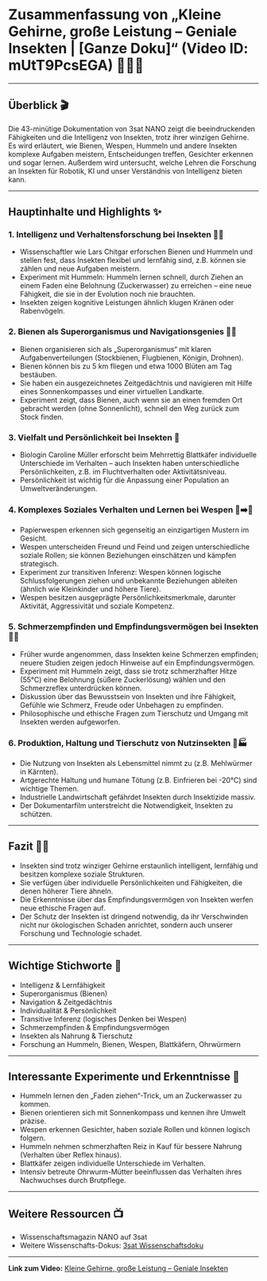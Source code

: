 # Zusammenfassung von „Kleine Gehirne, große Leistung – Geniale Insekten | [Ganze Doku]“ (Video ID: mUtT9PcsEGA) 🧠🐝🦗

---

## Überblick 🎬
Die 43-minütige Dokumentation von 3sat NANO zeigt die beeindruckenden Fähigkeiten und die Intelligenz von Insekten, trotz ihrer winzigen Gehirne. Es wird erläutert, wie Bienen, Wespen, Hummeln und andere Insekten komplexe Aufgaben meistern, Entscheidungen treffen, Gesichter erkennen und sogar lernen. Außerdem wird untersucht, welche Lehren die Forschung an Insekten für Robotik, KI und unser Verständnis von Intelligenz bieten kann.

---

## Hauptinhalte und Highlights ✨

### 1. Intelligenz und Verhaltensforschung bei Insekten 🐝🐝
- Wissenschaftler wie Lars Chitgar erforschen Bienen und Hummeln und stellen fest, dass Insekten flexibel und lernfähig sind, z.B. können sie zählen und neue Aufgaben meistern.
- Experiment mit Hummeln: Hummeln lernen schnell, durch Ziehen an einem Faden eine Belohnung (Zuckerwasser) zu erreichen – eine neue Fähigkeit, die sie in der Evolution noch nie brauchten.
- Insekten zeigen kognitive Leistungen ähnlich klugen Kränen oder Rabenvögeln.

### 2. Bienen als Superorganismus und Navigationsgenies 🐝🌞
- Bienen organisieren sich als „Superorganismus“ mit klaren Aufgabenverteilungen (Stockbienen, Flugbienen, Königin, Drohnen).
- Bienen können bis zu 5 km fliegen und etwa 1000 Blüten am Tag bestäuben.
- Sie haben ein ausgezeichnetes Zeitgedächtnis und navigieren mit Hilfe eines Sonnenkompasses und einer virtuellen Landkarte.
- Experiment zeigt, dass Bienen, auch wenn sie an einen fremden Ort gebracht werden (ohne Sonnenlicht), schnell den Weg zurück zum Stock finden.

### 3. Vielfalt und Persönlichkeit bei Insekten 🐞
- Biologin Caroline Müller erforscht beim Mehrrettig Blattkäfer individuelle Unterschiede im Verhalten – auch Insekten haben unterschiedliche Persönlichkeiten, z.B. im Fluchtverhalten oder Aktivitätsniveau.
- Persönlichkeit ist wichtig für die Anpassung einer Population an Umweltveränderungen.

### 4. Komplexes Soziales Verhalten und Lernen bei Wespen 🐝➡️🐝
- Papierwespen erkennen sich gegenseitig an einzigartigen Mustern im Gesicht.
- Wespen unterscheiden Freund und Feind und zeigen unterschiedliche soziale Rollen; sie können Beziehungen einschätzen und kämpfen strategisch.
- Experiment zur transitiven Inferenz: Wespen können logische Schlussfolgerungen ziehen und unbekannte Beziehungen ableiten (ähnlich wie Kleinkinder und höhere Tiere).
- Wespen besitzen ausgeprägte Persönlichkeitsmerkmale, darunter Aktivität, Aggressivität und soziale Kompetenz.

### 5. Schmerzempfinden und Empfindungsvermögen bei Insekten 🤕🐜
- Früher wurde angenommen, dass Insekten keine Schmerzen empfinden; neuere Studien zeigen jedoch Hinweise auf ein Empfindungsvermögen.
- Experiment mit Hummeln zeigt, dass sie trotz schmerzhafter Hitze (55°C) eine Belohnung (süßere Zuckerlösung) wählen und den Schmerzreflex unterdrücken können.
- Diskussion über das Bewusstsein von Insekten und ihre Fähigkeit, Gefühle wie Schmerz, Freude oder Unbehagen zu empfinden.
- Philosophische und ethische Fragen zum Tierschutz und Umgang mit Insekten werden aufgeworfen.

### 6. Produktion, Haltung und Tierschutz von Nutzinsekten 🦗🏭
- Die Nutzung von Insekten als Lebensmittel nimmt zu (z.B. Mehlwürmer in Kärnten).
- Artgerechte Haltung und humane Tötung (z.B. Einfrieren bei -20°C) sind wichtige Themen.
- Industrielle Landwirtschaft gefährdet Insekten durch Insektizide massiv.
- Der Dokumentarfilm unterstreicht die Notwendigkeit, Insekten zu schützen.

---

## Fazit 🧠💡
- Insekten sind trotz winziger Gehirne erstaunlich intelligent, lernfähig und besitzen komplexe soziale Strukturen.
- Sie verfügen über individuelle Persönlichkeiten und Fähigkeiten, die denen höherer Tiere ähneln.
- Die Erkenntnisse über das Empfindungsvermögen von Insekten werfen neue ethische Fragen auf.
- Der Schutz der Insekten ist dringend notwendig, da ihr Verschwinden nicht nur ökologischen Schaden anrichtet, sondern auch unserer Forschung und Technologie schadet.

---

## Wichtige Stichworte 🔖
- Intelligenz & Lernfähigkeit  
- Superorganismus (Bienen)  
- Navigation & Zeitgedächtnis  
- Individualität & Persönlichkeit  
- Transitive Inferenz (logisches Denken bei Wespen)  
- Schmerzempfinden & Empfindungsvermögen  
- Insekten als Nahrung & Tierschutz  
- Forschung an Hummeln, Bienen, Wespen, Blattkäfern, Ohrwürmern  

---

## Interessante Experimente und Erkenntnisse 🔬
- Hummeln lernen den „Faden ziehen“-Trick, um an Zuckerwasser zu kommen.  
- Bienen orientieren sich mit Sonnenkompass und kennen ihre Umwelt präzise.  
- Wespen erkennen Gesichter, haben soziale Rollen und können logisch folgern.  
- Hummeln nehmen schmerzhaften Reiz in Kauf für bessere Nahrung (Verhalten über Reflex hinaus).  
- Blattkäfer zeigen individuelle Unterschiede im Verhalten.  
- Intensiv betreute Ohrwurm-Mütter beeinflussen das Verhalten ihres Nachwuchses durch Brutpflege.  

---

## Weitere Ressourcen 📺
- Wissenschaftsmagazin NANO auf 3sat  
- Weitere Wissenschafts-Dokus: [3sat Wissenschaftsdoku](https://www.3sat.de/wissen/wissenschaftsdoku)  

---

**Link zum Video:** [Kleine Gehirne, große Leistung – Geniale Insekten](https://www.youtube.com/watch?v=mUtT9PcsEGA)